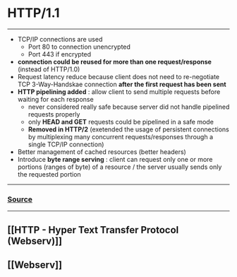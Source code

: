 # HTTP/1.1
---
- TCP/IP connections are used
	- Port 80 to connection unencrypted
	- Port 443 if encrypted
- **connection could be reused for more than one request/response** (instead of HTTP/1.0)
- Request latency reduce because client does not need to re-negotiate TCP 3-Way-Handskae connection **after the first request has been sent**
- **HTTP pipelining added** : allow client to send multiple requests before waiting for each response
	- never considered really safe because server did not handle pipelined requests properly
	- only **HEAD and GET** requests could be pipelined in a safe mode
	- **Removed in HTTP/2** (exetended the usage of persistent connections by multiplexing many concurrent requests/responses through a single TCP/IP connection)
- Better management of cached resources (better headers)
- Introduce **byte range serving** : client can request only one or more portions (ranges of byte) of a resource / the server usually sends only the requested portion
---
### [Source](https://en.wikipedia.org/wiki/Hypertext_Transfer_Protocol)
---
## [[HTTP - Hyper Text Transfer Protocol (Webserv)]]
## [[Webserv]]
